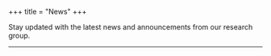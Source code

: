 +++
title = "News"
+++

Stay updated with the latest news and announcements from our research group.

---
